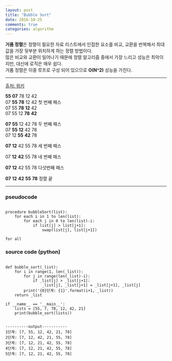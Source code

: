 ```yaml
---
layout: post
title: "Bubble Sort"
date: 2016-10-25
comments: true
categories: algorithm
---
```


**거품 정렬**은 정렬이 필요한 자료 리스트에서 인접한 요소를 비교, 교환을 반복해서 최대값을 가장 뒷부분 위치하게 하는 정렬 방법이다.  
많은 비교와 교환이 일어나기 때문에 정렬 알고리즘 중에서 가장 느리고
성능은 최악이지만, 대신에 로직은 매우 쉽다.  
거품 정렬은 이중 루프로 구성 되어 있으므로 **O(N^2)** 성능을 가진다.

-----
[출처: 위키](https://ko.wikipedia.org/wiki/%EA%B1%B0%ED%92%88_%EC%A0%95%EB%A0%AC)

**55** **07** 78 12 42  
07 **55** **78** 12 42  첫 번째 패스  
07 55 **78** **12** 42  
07 55 12 **78** **42**  

**07** **55** 12 42 78  두 번째 패스  
07 **55** **12** 42 78  
07 12 **55** **42** 78  

**07** **12** 42 55 78  세 번째 패스  

07 **12** **42** 55 78  네 번째 패스  

**07** **12** 42 55 78  다섯번째 패스  

**07** **12** **42** **55** **78**  정렬 끝

-----


### pseudocode
```{.python}

procedure bubbleSort(list):
	for each i in 1 to len(list):
    	for each j in 0 to len(list)-i:
      		if list[j] > list[j+1]:
        		swap(list[j], list[j+1])

for all 

```


### source code (python)
```{.python}

def bubble_sort(_list):
    for i in range(1, len(_list)):
        for j in range(len(_list)-i):
            if _list[j] > _list[j+1]:
                _list[j], _list[j+1] = _list[j+1], _list[j]
		print('{0}단계: {1}'.format(i+1, _list))
    return _list

if __name__ == '__main__':
    lists = [55, 7, 78, 12, 42, 21]
    print(bubble_sort(lists))


----------output-----------
1단계: [7, 55, 12, 42, 21, 78]
2단계: [7, 12, 42, 21, 55, 78]
3단계: [7, 12, 21, 42, 55, 78]
4단계: [7, 12, 21, 42, 55, 78]
5단계: [7, 12, 21, 42, 55, 78]
```
